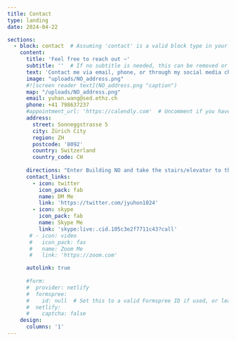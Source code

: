 ```yaml
---
title: Contact
type: landing
date: 2024-04-22

sections:
  - block: contact  # Assuming 'contact' is a valid block type in your theme
    content:
      title: 'Feel free to reach out ~'
      subtitle: ''  # If no subtitle is needed, this can be removed or left empty
      text: 'Contact me via email, phone, or through my social media channels.'  # Added a text content
      image: "uploads/NO_address.png"
      #![screen reader text](NO_address.png "caption")
      map: "/uploads/NO_address.png"
      email: yuhan.wang@sed.ethz.ch
      phone: +41 798637237
      #appointment_url: 'https://calendly.com'  # Uncomment if you have an appointment URL
      address:
        street: Sonneggstrasse 5
        city: Zürich City
        region: ZH
        postcode: '8092'
        country: Switzerland
        country_code: CH
        
      directions: "Enter Building NO and take the stairs/elevator to the office 11.3 on Floor H (H 11.3)."
      contact_links:
        - icon: twitter
          icon_pack: fab
          name: DM Me
          link: 'https://twitter.com/jyuhon1024'
        - icon: skype
          icon_pack: fab
          name: Skype Me
          link: 'skype:live:.cid.105c3e2f7711c43?call'
       # - icon: video
       #   icon_pack: fas
       #   name: Zoom Me
       #   link: 'https://zoom.com'

      autolink: true
      
      #form:
      #  provider: netlify
      #  formspree:
      #    id: null  # Set this to a valid Formspree ID if used, or leave as null if not used
      #  netlify:
      #    captcha: false
    design:
      columns: '1'
---
```


